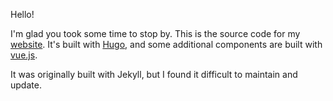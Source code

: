 Hello!

I'm glad you took some time to stop by.
This is the source code for my [website](https://wingillis.github.io/).
It's built with [Hugo](https://gohugo.io), and some additional components are built with [vue.js](https://vuejs.org/v2/guide/).

It was originally built with Jekyll, but I found it difficult to maintain and update.
